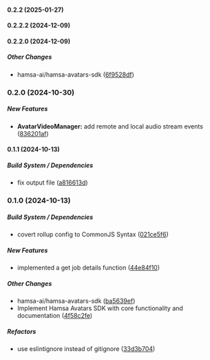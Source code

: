 #### 0.2.2 (2025-01-27)

#### 0.2.2.2 (2024-12-09)

#### 0.2.2.0 (2024-12-09)

##### Other Changes

* hamsa-ai/hamsa-avatars-sdk ([6f9528df](https://github.com/hamsa-ai/avatars-sdk/commit/6f9528dffb8c0e90173bd7012bf3362e1ca37051))

### 0.2.0 (2024-10-30)

##### New Features

* **AvatarVideoManager:**  add remote and local audio stream events ([836201af](https://github.com/hamsa-ai/avatars-sdk/commit/836201af2f1b1f1a133f0ac4eda638b8a30e01d9))

#### 0.1.1 (2024-10-13)

##### Build System / Dependencies

* fix output file ([a816613d](https://github.com/hamsa-ai/avatars-sdk/commit/a816613d7d490aa428d53563635979cb39209c2c))

### 0.1.0 (2024-10-13)

##### Build System / Dependencies

* covert rollup config to CommonJS Syntax ([021ce5f6](https://github.com/hamsa-ai/avatars-sdk/commit/021ce5f661cd967c8aaa62d5a6528346e60bd8ae))

##### New Features

* implemented a get job details function ([44e84f10](https://github.com/hamsa-ai/avatars-sdk/commit/44e84f103edf2d4131888c4b86bd6a2fea60a3b5))

##### Other Changes

* hamsa-ai/hamsa-avatars-sdk ([ba5639ef](https://github.com/hamsa-ai/avatars-sdk/commit/ba5639ef5e5a2067cd046a75f9234931a00bc5c2))
* Implement Hamsa Avatars SDK with core functionality and documentation ([4f58c2fe](https://github.com/hamsa-ai/avatars-sdk/commit/4f58c2feeca1fb0f329e412c5fd894314ddf0cf8))

##### Refactors

* use eslintignore instead of gitignore ([33d3b704](https://github.com/hamsa-ai/avatars-sdk/commit/33d3b704f51eef9e09a5155d3db6d2e1d59e75c9))

